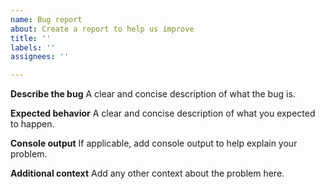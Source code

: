 ```yaml
---
name: Bug report
about: Create a report to help us improve
title: ''
labels: ''
assignees: ''

---
```


**Describe the bug**
A clear and concise description of what the bug is.

**Expected behavior**
A clear and concise description of what you expected to happen.

**Console output**
If applicable, add console output to help explain your problem.

**Additional context**
Add any other context about the problem here.
